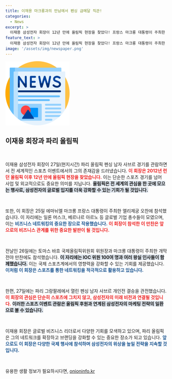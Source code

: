 ```yaml
---
title: 이재용 마크롱과의 만남에서 펜싱 금메달 직관!
categories:
  - News
excerpt: >
  이재용 삼성전자 회장이 12년 만에 올림픽 현장을 찾았다! 프랑스 마크롱 대통령이 주최한 특별 만찬에서 글로벌 리더들과 만남을 가진 그는 남자 사브르 결승을 직접 관람하며 스포츠와 비즈니스의 경계를 허물고 있다.
feature_text: >
  이재용 삼성전자 회장이 12년 만에 올림픽 현장을 찾았다! 프랑스 마크롱 대통령이 주최한 특별 만찬에서 글로벌 리더들과 만남을 가진 그는 남자 사브르 결승을 직접 관람하며 스포츠와 비즈니스의 경계를 허물고 있다.
image: '/assets/img/newspaper.png'
---
```


<p><img src="/assets/img/newspaper.png" alt="kimp 속보" /></p>

<h2 data-ke-size="size26">이재용 회장과 파리 올림픽</h2>

<p data-ke-size="size16">&nbsp;</p>

<p>이재용 삼성전자 회장이 27일(현지시간) 파리 올림픽 펜싱 남자 사브르 경기를 관람하면서 전 세계적인 스포츠 이벤트에서의 그의 존재감을 드러냈습니다. <b><span style="color: #ee2323;">이 회장은 2012년 런던 올림픽 이후 12년 만에 올림픽 현장을 찾았습니다.</span></b> 이는 단순한 스포츠 경기를 넘어 사업 및 외교적으로도 중요한 의미를 지닙니다. <b><span style="background-color: #21538527;">올림픽은 전 세계의 관심을 한 곳에 모으는 행사로, 삼성전자의 글로벌 입지를 더욱 강화할 수 있는 기회가 될 것입니다.</span></b></p>

<p data-ke-size="size16">&nbsp;</p>

<p>또한, 이 회장은 25일 에마뉘엘 마크롱 프랑스 대통령이 주최한 엘리제궁 오찬에 참석했습니다. 이 자리에는 일론 머스크, 베르나르 아르노 등 글로벌 기업 총수들이 모였으며, 이는 <b><span style="color: #1a5490;">비즈니스 네트워킹의 중요한 장으로 작용했습니다.</span></b> <b><span style="color: #ee2323;">이 회장이 참석한 이 만찬은 앞으로의 비즈니스 관계를 위한 중요한 발판이 될 것입니다.</span></b></p>

<p data-ke-size="size16">&nbsp;</p>

<p>전날인 26일에는 토마스 바흐 국제올림픽위원회 위원장과 마크롱 대통령이 주최한 개막 전야 만찬에도 참석했습니다. <b><span style="background-color: #21538527;">이 자리에는 IOC 위원 100여 명과 여러 왕실 인사들이 함께했습니다.</span></b> 이는 국제 스포츠계에서의 영향력을 강화할 수 있는 기회를 제공했습니다. <b><span style="color: #1a5490;">이처럼 이 회장은 스포츠를 통한 네트워킹을 적극적으로 활용하고 있습니다.</span></b></p>

<p data-ke-size="size16">&nbsp;</p>

<p>한편, 27일에는 파리 그랑팔레에서 열린 펜싱 남자 사브르 개인전 결승을 관전했습니다. <b><span style="color: #ee2323;">이 회장의 관심은 단순히 스포츠에 그치지 않고, 삼성전자의 미래 비전과 연결될 것입니다.</span></b> <b><span style="background-color: #21538527;">이러한 스포츠 이벤트 관람은 올림픽 후원과 연계된 삼성전자의 마케팅 전략의 일환으로 볼 수 있습니다.</span></b></p>

<p data-ke-size="size16">&nbsp;</p>

<p>이재용 회장은 글로벌 비즈니스 리더로서 다양한 기회를 모색하고 있으며, 파리 올림픽은 그의 네트워크를 확장하고 브랜딩을 강화할 수 있는 중요한 장소가 되고 있습니다. <b><span style="color: #1a5490;">앞으로도 이 회장은 다양한 국제 행사에 참석하며 삼성전자의 위상을 높일 전략을 지속할 것입니다.</span></b> </p>

<p data-ke-size="size16">&nbsp;</p>
유용한 생활 정보가 필요하시다면, <a href="https://onioninfo.kr" rel="dofollow">onioninfo.kr</a>


